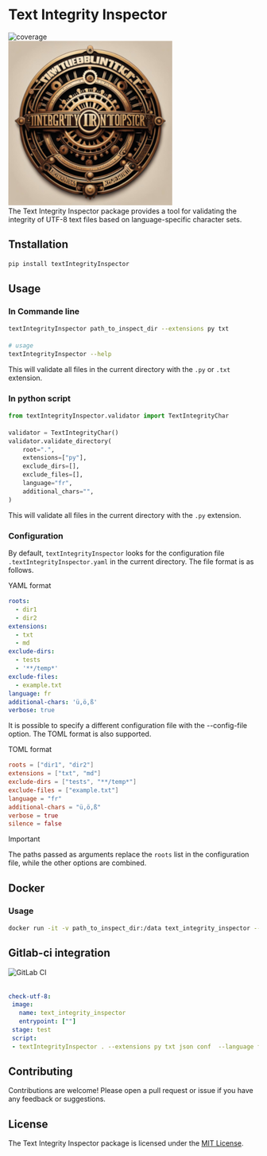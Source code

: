 # Text Integrity Inspector
![coverage](https://gitlab-dsfm.onecert.fr/gschnell/textintegrityinspector/badges/develop/coverage.svg?job=build)  
![Text Integrity Inspector](./doc/images/TextIntegrityLogo180.png)  
The Text Integrity Inspector package provides a tool for validating the integrity of UTF-8 text files based on language-specific character sets.

## Tnstallation

```bash
pip install textIntegrityInspector
```

## Usage

### In Commande line

```bash
textIntegrityInspector path_to_inspect_dir --extensions py txt 

# usage 
textIntegrityInspector --help

```

This will validate all files in the current directory with the `.py` or `.txt` extension.

### In python script

```python
from textIntegrityInspector.validator import TextIntegrityChar

validator = TextIntegrityChar()
validator.validate_directory(
    root=".",
    extensions=["py"],
    exclude_dirs=[],
    exclude_files=[],
    language="fr",
    additional_chars="",
)
```

This will validate all files in the current directory with the `.py` extension.

### Configuration

By default, `textIntegrityInspector` looks for the configuration file `.textIntegrityInspector.yaml` in the current directory. The file format is as follows.

YAML format

```yaml
roots:
  - dir1
  - dir2
extensions:
  - txt
  - md
exclude-dirs:
  - tests
  - '**/temp*'
exclude-files:
  - example.txt
language: fr
additional-chars: 'ü,ö,ß'
verbose: true

```

It is possible to specify a different configuration file with the --config-file option. The TOML format is also supported.

TOML format

```toml
roots = ["dir1", "dir2"]
extensions = ["txt", "md"]
exclude-dirs = ["tests", "**/temp*"]
exclude-files = ["example.txt"]
language = "fr"
additional-chars = "ü,ö,ß"
verbose = true
silence = false
```

> [!IMPORTANT]
> The paths passed as arguments replace the `roots` list in the configuration file, while the other options are combined.


## Docker

### Usage

```bash
docker run -it -v path_to_inspect_dir:/data text_integrity_inspector --extensions py txt 
```

## Gitlab-ci integration

![GitLab CI](https://img.shields.io/badge/gitlab%20ci-%23181717.svg?style=for-the-badge&logo=gitlab&logoColor=white)
 ```yaml
 
check-utf-8:
  image: 
    name: text_integrity_inspector
    entrypoint: [""]
  stage: test
  script:
  - textIntegrityInspector . --extensions py txt json conf  --language fr
  ```

## Contributing

Contributions are welcome! Please open a pull request or issue if you have any feedback or suggestions.

## License

The Text Integrity Inspector package is licensed under the [MIT License](LICENSE).
